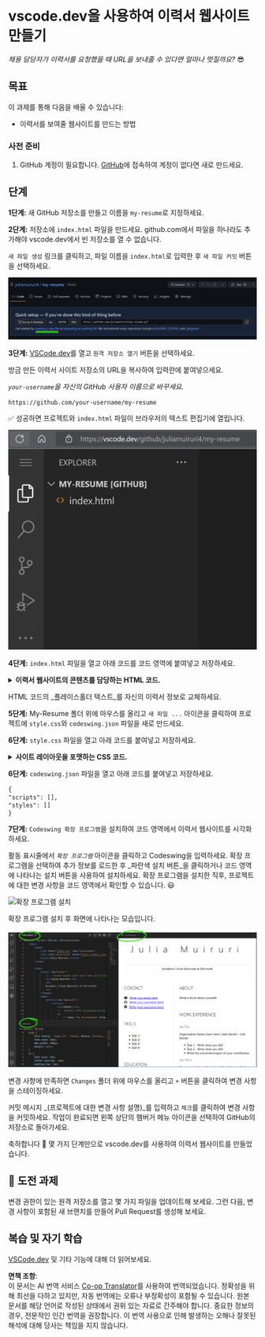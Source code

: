 <!--
CO_OP_TRANSLATOR_METADATA:
{
  "original_hash": "2fcb983b8dbadadb1bc2e97f8c12dac5",
  "translation_date": "2025-08-23T23:36:40+00:00",
  "source_file": "8-code-editor/1-using-a-code-editor/assignment.md",
  "language_code": "ko"
}
-->
# vscode.dev을 사용하여 이력서 웹사이트 만들기

_채용 담당자가 이력서를 요청했을 때 URL을 보내줄 수 있다면 얼마나 멋질까요?_ 😎

## 목표

이 과제를 통해 다음을 배울 수 있습니다:

- 이력서를 보여줄 웹사이트를 만드는 방법

### 사전 준비

1. GitHub 계정이 필요합니다. [GitHub](https://github.com/)에 접속하여 계정이 없다면 새로 만드세요.

## 단계

**1단계:** 새 GitHub 저장소를 만들고 이름을 `my-resume`로 지정하세요.

**2단계:** 저장소에 `index.html` 파일을 만드세요. github.com에서 파일을 하나라도 추가해야 vscode.dev에서 빈 저장소를 열 수 없습니다.

`새 파일 생성` 링크를 클릭하고, 파일 이름을 `index.html`로 입력한 후 `새 파일 커밋` 버튼을 선택하세요.

![github.com에서 새 파일 생성](../../../../8-code-editor/images/new-file-github.com.png)

**3단계:** [VSCode.dev](https://vscode.dev)를 열고 `원격 저장소 열기` 버튼을 선택하세요.

방금 만든 이력서 사이트 저장소의 URL을 복사하여 입력란에 붙여넣으세요.

_`your-username`을 자신의 GitHub 사용자 이름으로 바꾸세요._

```
https://github.com/your-username/my-resume
```

✅ 성공하면 프로젝트와 `index.html` 파일이 브라우저의 텍스트 편집기에 열립니다.

![새 파일 생성](../../../../8-code-editor/images/project-on-vscode.dev.png)

**4단계:** `index.html` 파일을 열고 아래 코드를 코드 영역에 붙여넣고 저장하세요.

<details>
    <summary><b>이력서 웹사이트의 콘텐츠를 담당하는 HTML 코드.</b></summary>
    
        <html>

            <head>
                <link href="style.css" rel="stylesheet">
                <link rel="stylesheet" href="https://cdnjs.cloudflare.com/ajax/libs/font-awesome/5.15.4/css/all.min.css">
                <title>Your Name Goes Here!</title>
            </head>
            <body>
                <header id="header">
                    <!-- 이력서 헤더: 이름과 직함 -->
                    <h1>Your Name Goes Here!</h1>
                    <hr>
                    Your Role!
                    <hr>
                </header>
                <main>
                    <article id="mainLeft">
                        <section>
                            <h2>CONTACT</h2>
                            <!-- 연락처 정보 및 소셜 미디어 -->
                            <p>
                                <i class="fa fa-envelope" aria-hidden="true"></i>
                                <a href="mailto:username@domain.top-level domain">Write your email here</a>
                            </p>
                            <p>
                                <i class="fab fa-github" aria-hidden="true"></i>
                                <a href="github.com/yourGitHubUsername">Write your username here!</a>
                            </p>
                            <p>
                                <i class="fab fa-linkedin" aria-hidden="true"></i>
                                <a href="linkedin.com/yourLinkedInUsername">Write your username here!</a>
                            </p>
                        </section>
                        <section>
                            <h2>SKILLS</h2>
                            <!-- 보유 기술 -->
                            <ul>
                                <li>Skill 1!</li>
                                <li>Skill 2!</li>
                                <li>Skill 3!</li>
                                <li>Skill 4!</li>
                            </ul>
                        </section>
                        <section>
                            <h2>EDUCATION</h2>
                            <!-- 학력 -->
                            <h3>Write your course here!</h3>
                            <p>
                                Write your institution here!
                            </p>
                            <p>
                                Start - End Date
                            </p>
                        </section>            
                    </article>
                    <article id="mainRight">
                        <section>
                            <h2>ABOUT</h2>
                            <!-- 자기소개 -->
                            <p>Write a blurb about yourself!</p>
                        </section>
                        <section>
                            <h2>WORK EXPERIENCE</h2>
                            <!-- 경력 -->
                            <h3>Job Title</h3>
                            <p>
                                Organization Name Goes Here | Start Month – End Month
                            </p>
                            <ul>
                                    <li>Task 1 - Write what you did!</li>
                                    <li>Task 2 - Write what you did!</li>
                                    <li>Write the outcomes/impact of your contribution</li>
                                    
                            </ul>
                            <h3>Job Title 2</h3>
                            <p>
                                Organization Name Goes Here | Start Month – End Month
                            </p>
                            <ul>
                                    <li>Task 1 - Write what you did!</li>
                                    <li>Task 2 - Write what you did!</li>
                                    <li>Write the outcomes/impact of your contribution</li>
                                    
                            </ul>
                        </section>
                    </article>
                </main>
            </body>
        </html>
</details>

HTML 코드의 _플레이스홀더 텍스트_를 자신의 이력서 정보로 교체하세요.

**5단계:** My-Resume 폴더 위에 마우스를 올리고 `새 파일 ...` 아이콘을 클릭하여 프로젝트에 `style.css`와 `codeswing.json` 파일을 새로 만드세요.

**6단계:** `style.css` 파일을 열고 아래 코드를 붙여넣고 저장하세요.

<details>
        <summary><b>사이트 레이아웃을 포맷하는 CSS 코드.</b></summary>
            
            body {
                font-family: 'Segoe UI', Tahoma, Geneva, Verdana, sans-serif;
                font-size: 16px;
                max-width: 960px;
                margin: auto;
            }
            h1 {
                font-size: 3em;
                letter-spacing: .6em;
                padding-top: 1em;
                padding-bottom: 1em;
            }

            h2 {
                font-size: 1.5em;
                padding-bottom: 1em;
            }

            h3 {
                font-size: 1em;
                padding-bottom: 1em;
            }
            main { 
                display: grid;
                grid-template-columns: 40% 60%;
                margin-top: 3em;
            }
            header {
                text-align: center;
                margin: auto 2em;
            }

            section {
                margin: auto 1em 4em 2em;
            }

            i {
                margin-right: .5em;
            }

            p {
                margin: .2em auto
            }

            hr {
                border: none;
                background-color: lightgray;
                height: 1px;
            }

            h1, h2, h3 {
                font-weight: 100;
                margin-bottom: 0;
            }
            #mainLeft {
                border-right: 1px solid lightgray;
            }
            
</details>

**6단계:** `codeswing.json` 파일을 열고 아래 코드를 붙여넣고 저장하세요.

    {
    "scripts": [],
    "styles": []
    }

**7단계:** `Codeswing 확장 프로그램`을 설치하여 코드 영역에서 이력서 웹사이트를 시각화하세요.

활동 표시줄에서 _`확장 프로그램`_ 아이콘을 클릭하고 Codeswing을 입력하세요. 확장 프로그램을 선택하여 추가 정보를 로드한 후 _파란색 설치 버튼_을 클릭하거나 코드 영역에 나타나는 설치 버튼을 사용하여 설치하세요. 확장 프로그램을 설치한 직후, 프로젝트에 대한 변경 사항을 코드 영역에서 확인할 수 있습니다. 😃

![확장 프로그램 설치](../../../../8-code-editor/images/install-extension.gif)

확장 프로그램 설치 후 화면에 나타나는 모습입니다.

![Codeswing 확장 프로그램 실행](../../../../8-code-editor/images/after-codeswing-extension-pb.png)

변경 사항에 만족하면 `Changes` 폴더 위에 마우스를 올리고 `+` 버튼을 클릭하여 변경 사항을 스테이징하세요.

커밋 메시지 _(프로젝트에 대한 변경 사항 설명)_를 입력하고 `체크`를 클릭하여 변경 사항을 커밋하세요. 작업이 완료되면 왼쪽 상단의 햄버거 메뉴 아이콘을 선택하여 GitHub의 저장소로 돌아가세요.

축하합니다 🎉 몇 가지 단계만으로 vscode.dev를 사용하여 이력서 웹사이트를 만들었습니다.

## 🚀 도전 과제

변경 권한이 있는 원격 저장소를 열고 몇 가지 파일을 업데이트해 보세요. 그런 다음, 변경 사항이 포함된 새 브랜치를 만들어 Pull Request를 생성해 보세요.

## 복습 및 자기 학습

[VSCode.dev](https://code.visualstudio.com/docs/editor/vscode-web?WT.mc_id=academic-0000-alfredodeza) 및 기타 기능에 대해 더 읽어보세요.

**면책 조항**:  
이 문서는 AI 번역 서비스 [Co-op Translator](https://github.com/Azure/co-op-translator)를 사용하여 번역되었습니다. 정확성을 위해 최선을 다하고 있지만, 자동 번역에는 오류나 부정확성이 포함될 수 있습니다. 원본 문서를 해당 언어로 작성된 상태에서 권위 있는 자료로 간주해야 합니다. 중요한 정보의 경우, 전문적인 인간 번역을 권장합니다. 이 번역 사용으로 인해 발생하는 오해나 잘못된 해석에 대해 당사는 책임을 지지 않습니다.